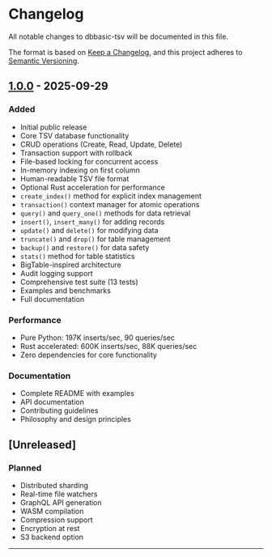# Changelog

All notable changes to dbbasic-tsv will be documented in this file.

The format is based on [Keep a Changelog](https://keepachangelog.com/en/1.0.0/),
and this project adheres to [Semantic Versioning](https://semver.org/spec/v2.0.0.html).

## [1.0.0] - 2025-09-29

### Added
- Initial public release
- Core TSV database functionality
- CRUD operations (Create, Read, Update, Delete)
- Transaction support with rollback
- File-based locking for concurrent access
- In-memory indexing on first column
- Human-readable TSV file format
- Optional Rust acceleration for performance
- `create_index()` method for explicit index management
- `transaction()` context manager for atomic operations
- `query()` and `query_one()` methods for data retrieval
- `insert()`, `insert_many()` for adding records
- `update()` and `delete()` for modifying data
- `truncate()` and `drop()` for table management
- `backup()` and `restore()` for data safety
- `stats()` method for table statistics
- BigTable-inspired architecture
- Audit logging support
- Comprehensive test suite (13 tests)
- Examples and benchmarks
- Full documentation

### Performance
- Pure Python: 197K inserts/sec, 90 queries/sec
- Rust accelerated: 600K inserts/sec, 88K queries/sec
- Zero dependencies for core functionality

### Documentation
- Complete README with examples
- API documentation
- Contributing guidelines
- Philosophy and design principles

## [Unreleased]

### Planned
- Distributed sharding
- Real-time file watchers
- GraphQL API generation
- WASM compilation
- Compression support
- Encryption at rest
- S3 backend option

---

[1.0.0]: https://github.com/askrobots/dbbasic-tsv/releases/tag/v1.0.0